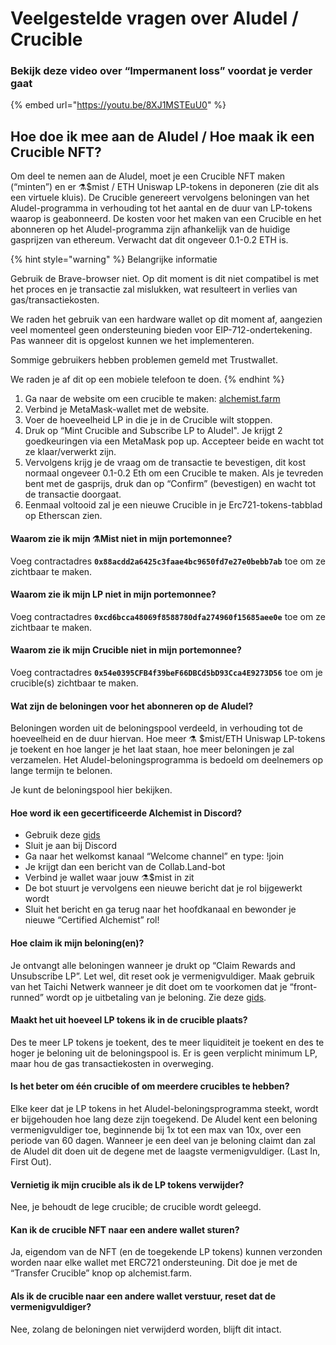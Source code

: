 # Veelgestelde vragen over Aludel / Crucible

### Bekijk deze video over “Impermanent loss” voordat je verder gaat

{% embed url="https://youtu.be/8XJ1MSTEuU0" %}

## **Hoe doe ik mee aan de Aludel / Hoe maak ik een Crucible NFT?**

Om deel te nemen aan de Aludel, moet je een Crucible NFT maken \(“minten”\) en er ⚗️$mist / ETH Uniswap LP-tokens in deponeren \(zie dit als een virtuele kluis\). De Crucible genereert vervolgens beloningen van het Aludel-programma in verhouding tot het aantal en de duur van LP-tokens waarop is geabonneerd. De kosten voor het maken van een Crucible en het abonneren op het Aludel-programma zijn afhankelijk van de huidige gasprijzen van ethereum. Verwacht dat dit ongeveer 0.1-0.2 ETH is.

{% hint style="warning" %}
Belangrijke informatie

Gebruik de Brave-browser niet. Op dit moment is dit niet compatibel is met het proces en je transactie zal mislukken, wat resulteert in verlies van gas/transactiekosten.

We raden het gebruik van een hardware wallet op dit moment af, aangezien veel momenteel geen ondersteuning bieden voor EIP-712-ondertekening. Pas wanneer dit is opgelost kunnen we het implementeren.

Sommige gebruikers hebben problemen gemeld met Trustwallet.

We raden je af dit op een mobiele telefoon te doen.
{% endhint %}

1. Ga naar de website om een crucible  te maken: [alchemist.farm](https://alchemist.farm)
2. Verbind je MetaMask-wallet met de website.
3. Voer de hoeveelheid LP in die je in de Crucible wilt stoppen.
4. Druk op “Mint Crucible and Subscribe LP to Aludel". Je krijgt 2 goedkeuringen via een MetaMask pop up. Accepteer beide en wacht tot ze klaar/verwerkt zijn.
5. Vervolgens krijg je de vraag om de transactie te bevestigen, dit kost normaal ongeveer 0.1-0.2 Eth om een ​​Crucible te maken. Als je tevreden bent met de gasprijs, druk dan op “Confirm” \(bevestigen\) en wacht tot de transactie doorgaat.
6. Eenmaal voltooid zal je een nieuwe Crucible in je Erc721-tokens-tabblad op Etherscan zien.

#### **Waarom zie ik mijn ⚗️Mist niet in mijn portemonnee?**

Voeg contractadres **`0x88acdd2a6425c3faae4bc9650fd7e27e0bebb7ab`** toe om ze zichtbaar te maken.

#### **Waarom zie ik mijn LP niet in mijn portemonnee?**

Voeg contractadres **`0xcd6bcca48069f8588780dfa274960f15685aee0e`** toe om ze zichtbaar te maken.

#### **Waarom zie ik mijn Crucible niet in mijn portemonnee?**

Voeg contractadres **`0x54e0395CFB4f39beF66DBCd5bD93Cca4E9273D56`** toe om je crucible\(s\) zichtbaar te maken.

#### **Wat zijn de beloningen voor het abonneren op de Aludel?**

Beloningen worden uit de beloningspool verdeeld, in verhouding tot de hoeveelheid en de duur hiervan. Hoe meer ⚗️ $mist/ETH Uniswap LP-tokens je toekent en hoe langer je het laat staan, hoe meer beloningen je zal verzamelen. Het Aludel-beloningsprogramma is bedoeld om deelnemers op lange termijn te belonen.

Je kunt de beloningspool hier bekijken.

#### **Hoe word ik een gecertificeerde Alchemist in Discord?**

* Gebruik deze [gids](https://hackmd.io/@alchemistcoin/H1qJBNwLO)
* Sluit je aan bij Discord
* Ga naar het welkomst kanaal “Welcome channel” en type: !join
* Je krijgt dan een bericht van de Collab.Land-bot
* Verbind je wallet waar jouw ⚗️$mist in zit
* De bot stuurt je vervolgens een nieuwe bericht dat je rol bijgewerkt wordt
* Sluit het bericht en ga terug naar het hoofdkanaal en bewonder je nieuwe “Certified Alchemist” rol!

#### **Hoe claim ik mijn beloning\(en\)?**

Je ontvangt alle beloningen wanneer je drukt op “Claim Rewards and Unsubscribe LP”. Let wel, dit reset ook je vermenigvuldiger. Maak gebruik van het Taichi Netwerk wanneer je dit doet om te voorkomen dat je “front-runned” wordt op je uitbetaling van je beloning. Zie deze [gids](dutch-hoe-je-jouw-lp-beloning-en-claimt-en-afmeldt-voor-de-aludel-door-middel-van-het-taichi-net.md).

#### **Maakt het uit hoeveel LP tokens ik in de crucible plaats?**

Des te meer LP tokens je toekent, des te meer liquiditeit je toekent en des te hoger je beloning uit de beloningspool is. Er is geen verplicht minimum LP, maar hou de gas transactiekosten in overweging.

#### **Is het beter om één crucible of om meerdere crucibles te hebben?**

Elke keer dat je LP tokens in het Aludel-beloningsprogramma steekt, wordt er bijgehouden hoe lang deze zijn toegekend. De Aludel kent een beloning vermenigvuldiger toe, beginnende bij 1x tot een max van 10x, over een periode van 60 dagen. Wanneer je een deel van je beloning claimt dan zal de Aludel dit doen uit de degene met de laagste vermenigvuldiger. \(Last In, First Out\).

#### **Vernietig ik mijn crucible als ik de LP tokens verwijder?**

Nee, je behoudt de lege crucible; de crucible wordt geleegd.

#### **Kan ik de crucible NFT naar een andere wallet sturen?**

Ja, eigendom van de NFT \(en de toegekende LP tokens\) kunnen verzonden worden naar elke wallet met ERC721 ondersteuning. Dit doe je met de “Transfer Crucible” knop op alchemist.farm.

#### **Als ik de crucible naar een andere wallet verstuur, reset dat de vermenigvuldiger?**

Nee, zolang de beloningen niet verwijderd worden, blijft dit intact.

